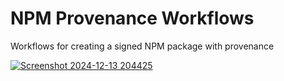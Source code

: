 # NPM Provenance Workflows

Workflows for creating a signed NPM package with provenance

[![Screenshot 2024-12-13 204425](https://github.com/user-attachments/assets/9e2d64a2-6964-445b-ac9b-df4f549cb5c7)](https://www.npmjs.com/package/lets-encrypt-acme-client)
